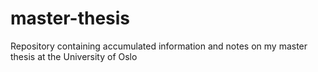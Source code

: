# master-thesis
Repository containing accumulated information and notes on my master thesis at the University of Oslo
